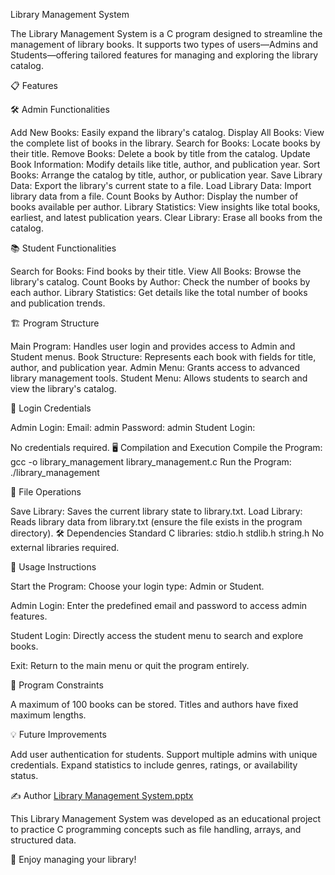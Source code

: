 Library Management System

The Library Management System is a C program designed to streamline the management of library books. It supports two types of users—Admins and Students—offering tailored features for managing and exploring the library catalog.

📋 Features

🛠️ Admin Functionalities

Add New Books: Easily expand the library's catalog.
Display All Books: View the complete list of books in the library.
Search for Books: Locate books by their title.
Remove Books: Delete a book by title from the catalog.
Update Book Information: Modify details like title, author, and publication year.
Sort Books: Arrange the catalog by title, author, or publication year.
Save Library Data: Export the library's current state to a file.
Load Library Data: Import library data from a file.
Count Books by Author: Display the number of books available per author.
Library Statistics: View insights like total books, earliest, and latest publication years.
Clear Library: Erase all books from the catalog.

📚 Student Functionalities

Search for Books: Find books by their title.
View All Books: Browse the library's catalog.
Count Books by Author: Check the number of books by each author.
Library Statistics: Get details like the total number of books and publication trends.

🏗️ Program Structure

Main Program: Handles user login and provides access to Admin and Student menus.
Book Structure: Represents each book with fields for title, author, and publication year.
Admin Menu: Grants access to advanced library management tools.
Student Menu: Allows students to search and view the library's catalog.

🔐 Login Credentials

Admin Login:
Email: admin
Password: admin
Student Login:

No credentials required.
🖥️ Compilation and Execution
Compile the Program:
gcc -o library_management library_management.c
Run the Program:
./library_management

📂 File Operations

Save Library: Saves the current library state to library.txt.
Load Library: Reads library data from library.txt (ensure the file exists in the program directory).
🛠️ Dependencies
Standard C libraries:
stdio.h
stdlib.h
string.h
No external libraries required.

🚀 Usage Instructions

Start the Program:
Choose your login type: Admin or Student.

Admin Login:
Enter the predefined email and password to access admin features.

Student Login:
Directly access the student menu to search and explore books.

Exit:
Return to the main menu or quit the program entirely.

🚧 Program Constraints

A maximum of 100 books can be stored.
Titles and authors have fixed maximum lengths.

💡 Future Improvements

Add user authentication for students.
Support multiple admins with unique credentials.
Expand statistics to include genres, ratings, or availability status.

✍️ Author
[Library Management System.pptx](https://github.com/user-attachments/files/18007053/Library.Management.System.pptx)

This Library Management System was developed as an educational project to practice C programming concepts such as file handling, arrays, and structured data.

📖 Enjoy managing your library!
